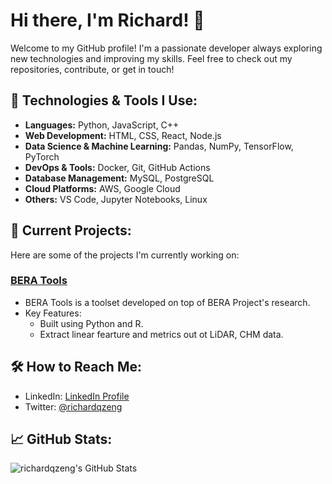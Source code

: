# Hi there, I'm Richard! 👋

Welcome to my GitHub profile! I'm a passionate developer always exploring new technologies and improving my skills. Feel free to check out my repositories, contribute, or get in touch!

## 🔧 Technologies & Tools I Use:

- **Languages:** Python, JavaScript, C++
- **Web Development:** HTML, CSS, React, Node.js
- **Data Science & Machine Learning:** Pandas, NumPy, TensorFlow, PyTorch
- **DevOps & Tools:** Docker, Git, GitHub Actions
- **Database Management:** MySQL, PostgreSQL
- **Cloud Platforms:** AWS, Google Cloud
- **Others:** VS Code, Jupyter Notebooks, Linux

## 🚀 Current Projects:

Here are some of the projects I'm currently working on:

### [BERA Tools]([link-to-your-project](https://github.com/RichardQZeng/BTools))
- BERA Tools is a toolset developed on top of BERA Project's research.
- Key Features:
  - Built using Python and R.
  - Extract linear fearture and metrics out ot LiDAR, CHM data.

## 🛠️ How to Reach Me:

- LinkedIn: [LinkedIn Profile](https://www.linkedin.com/in/richardqzeng)
- Twitter: [@richardqzeng](https://twitter.com/richardqzeng)

## 📈 GitHub Stats:

![richardqzeng's GitHub Stats](https://github-readme-stats.vercel.app/api?username=richardqzeng&show_icons=true&count_private=true&hide_title=true&theme=radical)
